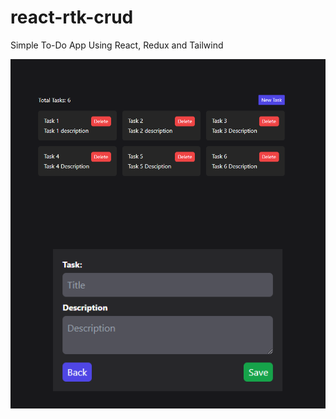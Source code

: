 # react-rtk-crud
Simple To-Do App Using React, Redux and Tailwind
<div style="text-align:center">
<img src="./Captures/Tasks List.png"
     alt="Tasks Lists"
     style="float: left; margin-right: 10px;" />
     
<img src="./Captures/New Tasks.png"
     alt="Tasks Lists"
     style="float: left; margin-right: 10px;" />
</div>
